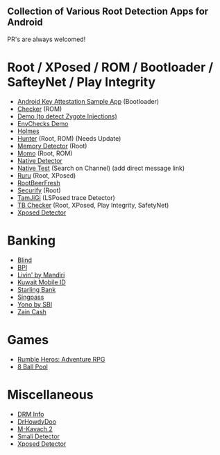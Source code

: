 ## Collection of Various Root Detection Apps for Android
  PR's are always welcomed!

# Root / XPosed / ROM / Bootloader / SafteyNet / Play Integrity
- [Android Key Attestation Sample App](https://github.com/vvb2060/KeyAttestation/releases) (Bootloader)
- [Checker](https://github.com/AkaneTan/Checker/releases) (ROM)
- [Demo (to detect Zygote Injections)](https://github.com/JingMatrix/Demo)
- [EnvChecks Demo](https://play.google.com/store/apps/details?id=com.dexprotector.detector.envchecks)
- [Holmes](https://t.me/app_process64/26)
- [Hunter](https://github.com/rushiranpise/detection/blob/main/Hunter_5.5.0.apk) (Root, ROM) (Needs Update)
- [Memory Detector](https://github.com/rushiranpise/detection/blob/main/MemoryDetector_2.1.0.apk) (Root)
- [Momo](https://t.me/magiskalpha/529) (Root, ROM)
- [Native Detector](https://t.me/rootdetector)
- [Native Test](https://t.me/nullptr_dev) (Search on Channel) (add direct message link)
- [Ruru](https://github.com/byxiaorun/Ruru/releases) (Root, XPosed)
- [RootBeerFresh](https://github.com/KimChangYoun/rootbeerFresh/releases/tag/0.0.11)
- [Securify](https://github.com/RabahX/Securify/) (Root)
- [TamJiGi](https://t.me/rormzhstjxm/110) (LSPosed trace Detector)
- [TB Checker](https://play.google.com/store/apps/details?id=krypton.tbsafetychecker) (Root, XPosed, Play Integrity, SafetyNet)
- [Xposed Detector](https://github.com/HuskyDG/XposedDetector)

# Banking
- [Blind](https://play.google.com/store/apps/details?id=com.teamblind.blind)
- [BPI](https://play.google.com/store/apps/details?id=com.bpi.ng.app)
- [Livin' by Mandiri](https://play.google.com/store/apps/details?id=id.bmri.livin)
- [Kuwait Mobile ID](https://play.google.com/store/apps/details?id=kw.gov.paci.PACIMobileID)
- [Starling Bank  ](https://play.google.com/store/apps/details?id=com.starlingbank.android)
- [Singpass](https://play.google.com/store/apps/details?id=sg.ndi.sp)
- [Yono by SBI](https://play.google.com/store/apps/details?id=com.sbi.lotusintouch)
- [Zain Cash](https://play.google.com/store/apps/details?id=mobi.foo.zaincash)

# Games
- [Rumble Heros: Adventure RPG](https://play.google.com/store/apps/details?id=com.playhardlab.heroes)
- [8 Ball Pool](https://play.google.com/store/apps/details?id=com.miniclip.eightballpool)

# Miscellaneous
- [DRM Info](https://play.google.com/store/apps/details?id=com.androidfung.drminfo)
- [DrHowdyDoo](https://play.google.com/store/apps/developer?id=DrHowdyDoo)
- [M-Kavach 2](https://play.google.com/store/apps/details?id=org.cdac.updatemkavach)
- [Smali Detector](https://play.google.com/store/apps/details?id=com.godevelopers.SmaliDetector)
- [Xposed Detector](https://play.google.com/store/apps/details?id=com.godevelopers.XposedChecker)
